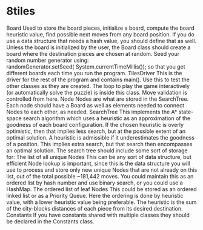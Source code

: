 # 8tiles
Board
Used to store the board pieces, initialize a board, compute the board heuristic value, find possible next moves from any board position.  If you do use a data structure that needs a hash value, you should define that as well.  Unless the board is initialized by the user, the Board class should create a board where the destination pieces are chosen at random.  Seed your random number generator using:    
        randomGenerator.setSeed( System.currentTimeMillis());
so that you get different boards each time you run the program.
TilesDriver
This is the driver for the rest of the program and contains main().  Use this to test the other classes as they are created.  The loop to play the game interactively (or automatically solve the puzzle) is inside this class.  Move validation is controlled from here.
Node
Nodes are what are stored in the SearchTree.  Each node should have a Board as well as elements needed to connect Nodes to each other, as needed.
SearchTree
This implements the A* state-space search algorithm which uses a heuristic as an approximation of the goodness of each board configuration.  If the chosen heuristic is overly optimistic, then that implies less search, but at the possible extent of an optimal solution.  A heuristic is admissible if it underestimates the goodness of a position.  This implies extra search, but that search then encompasses an optimal solution.
The search tree should include some sort of storage for: 
The list of all unique Nodes
This can be any sort of data structure, but efficient Node lookup is important, since this is the data structure you will use to process and store only new unique Nodes that are not already on this list, out of the total possible ~181,442 moves.  You could maintain this as an ordered list by hash number and use binary search, or you could use a HashMap.
The ordered list of leaf Nodes
This could be stored as an ordered linked list or as a Priority Queue.  Here the ordering is done by heuristic value, with a lower heuristic value being preferable.  The heuristic is the sum of the city-blocks distances of each piece from its desired destination.
Constants
If you have constants shared with multiple classes they should be declared in the Constants class.
